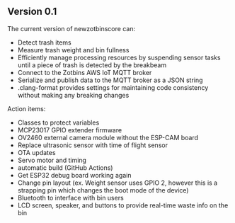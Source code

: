 ## Version 0.1

The current version of newzotbinscore can:

- Detect trash items
- Measure trash weight and bin fullness
- Efficiently manage processing resources by suspending sensor tasks until a piece of trash is detected by the breakbeam
- Connect to the Zotbins AWS IoT MQTT broker
- Serialize and publish data to the MQTT broker as a JSON string
- .clang-format provides settings for maintaining code consistency without making any breaking changes

Action items:

- Classes to protect variables
- MCP23017 GPIO extender firmware
- OV2460 external camera module without the ESP-CAM board
- Replace ultrasonic sensor with time of flight sensor
- OTA updates
- Servo motor and timing
- automatic build (GitHub Actions)
- Get ESP32 debug board working again
- Change pin layout (ex. Weight sensor uses GPIO 2, however this is a strapping pin which changes the boot mode of the device)
- Bluetooth to interface with bin users
- LCD screen, speaker, and buttons to provide real-time waste info on the bin
